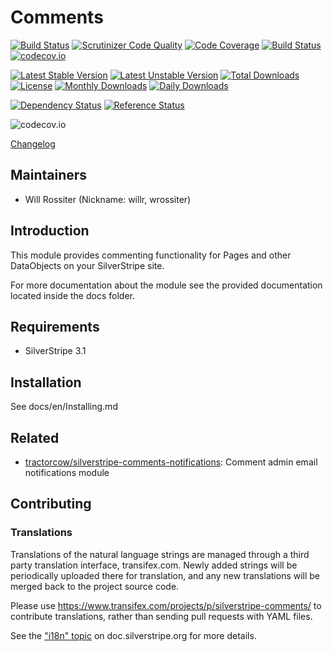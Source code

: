 # Comments
[![Build Status](https://travis-ci.org/gordonbanderson/silverstripe-comments.svg?branch=testing)](https://travis-ci.org/gordonbanderson/silverstripe-comments)
[![Scrutinizer Code Quality](https://scrutinizer-ci.com/g/gordonbanderson/silverstripe-comments/badges/quality-score.png?b=testing)](https://scrutinizer-ci.com/g/gordonbanderson/silverstripe-comments/?branch=testing)
[![Code Coverage](https://scrutinizer-ci.com/g/gordonbanderson/silverstripe-comments/badges/coverage.png?b=testing)](https://scrutinizer-ci.com/g/gordonbanderson/silverstripe-comments/?branch=testing)
[![Build Status](https://scrutinizer-ci.com/g/gordonbanderson/silverstripe-comments/badges/build.png?b=testing)](https://scrutinizer-ci.com/g/gordonbanderson/silverstripe-comments/build-status/testing)
[![codecov.io](https://codecov.io/github/gordonbanderson/silverstripe-comments/coverage.svg?branch=testing)](https://codecov.io/github/gordonbanderson/silverstripe-comments?branch=testing)

[![Latest Stable Version](https://poser.pugx.org/silverstripe/comments/version)](https://packagist.org/packages/silverstripe/comments)
[![Latest Unstable Version](https://poser.pugx.org/silverstripe/comments/v/unstable)](//packagist.org/packages/silverstripe/comments)
[![Total Downloads](https://poser.pugx.org/silverstripe/comments/downloads)](https://packagist.org/packages/silverstripe/comments)
[![License](https://poser.pugx.org/silverstripe/comments/license)](https://packagist.org/packages/silverstripe/comments)
[![Monthly Downloads](https://poser.pugx.org/silverstripe/comments/d/monthly)](https://packagist.org/packages/silverstripe/comments)
[![Daily Downloads](https://poser.pugx.org/silverstripe/comments/d/daily)](https://packagist.org/packages/silverstripe/comments)

[![Dependency Status](https://www.versioneye.com/php/silverstripe/comments_COLON/badge.svg)](https://www.versioneye.com/php/silverstripe/comments_COLON)
[![Reference Status](https://www.versioneye.com/php/silverstripe/comments_COLON/reference_badge.svg?style=flat)](https://www.versioneye.com/php/silverstripe/comments_COLON/references)

![codecov.io](https://codecov.io/github/gordonbanderson/silverstripe-comments/branch.svg?branch=testing)

[Changelog](CHANGELOG.md)

## Maintainers

 * Will Rossiter (Nickname: willr, wrossiter)
  <will at silverstripe dot com>

## Introduction

This module provides commenting functionality for Pages and other DataObjects
on your SilverStripe site.

For more documentation about the module see the provided documentation located
inside the docs folder.

## Requirements

 * SilverStripe 3.1

## Installation

See docs/en/Installing.md

## Related

 * [tractorcow/silverstripe-comments-notifications](https://github.com/tractorcow/silverstripe-comments-notifications): Comment admin email notifications module

## Contributing

### Translations

Translations of the natural language strings are managed through a
third party translation interface, transifex.com.
Newly added strings will be periodically uploaded there for translation,
and any new translations will be merged back to the project source code.

Please use https://www.transifex.com/projects/p/silverstripe-comments/ to contribute translations,
rather than sending pull requests with YAML files.

See the ["i18n" topic](http://doc.silverstripe.org/framework/en/trunk/topics/i18n) on doc.silverstripe.org for more details.
